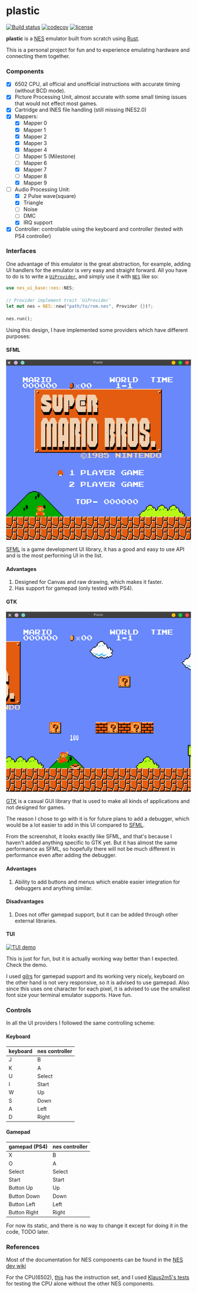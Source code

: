 # plastic

[![Build status](https://github.com/Amjad50/plastic/workflows/Rust/badge.svg)](https://actions-badge.atrox.dev/Amjad50/plastic/goto)
[![codecov](https://codecov.io/gh/Amjad50/plastic/branch/master/graph/badge.svg)](https://codecov.io/gh/Amjad50/plastic)
[![license](https://img.shields.io/github/license/Amjad50/plastic)](./LICENSE)

**plastic** is a [NES][NES-wiki] emulator built from scratch using [Rust][Rust].

This is a personal project for fun and to experience emulating hardware and connecting them together.

### Components
- [x] 6502 CPU, all official and unofficial instructions with accurate timing (without BCD mode).
- [x] Picture Processing Unit, almost accurate with some small timing issues that would not effect most games.
- [x] Cartridge and INES file handling (still missing INES2.0)
- [x] Mappers:
  - [x] Mapper 0
  - [x] Mapper 1
  - [x] Mapper 2
  - [x] Mapper 3
  - [x] Mapper 4
  - [ ] Mapper 5 (Milestone)
  - [ ] Mapper 6
  - [x] Mapper 7
  - [ ] Mapper 8
  - [x] Mapper 9
- [ ] Audio Processing Unit:
  - [x] 2 Pulse wave(square)
  - [x] Triangle
  - [ ] Noise
  - [ ] DMC
  - [x] IRQ support
- [x] Controller:
  controllable using the keyboard and controller (tested with PS4 controller)

### Interfaces
One advantage of this emulator is the great abstraction, for example, adding UI
handlers for the emulator is very easy and straight forward. All you have to do
is to write a [`UiProvider`](./nes_ui_base/src/lib.rs), and simply
use it with [`NES`](./nes_ui_base/src/nes.rs) like so:
```rust
use nes_ui_base::nes::NES;

// Provider implement trait `UiProvider`
let mut nes = NES::new("path/to/rom.nes", Provider {})?;

nes.run();
```

Using this design, I have implemented some providers which have
different purposes:

#### SFML
![screenshot SFML](images/SFML_UI.png)

[SFML][SFML] is a game development UI library, it has a good and
easy to use API and is the most performing UI in the list.

#### Advantages
1. Designed for Canvas and raw drawing, which makes it faster.
2. Has support for gamepad (only tested with PS4).

#### GTK
![screenshot SFML](images/GTK_UI.png)

[GTK][GTK] is a casual GUI library that is used to make all kinds
of applications and not designed for games.

The reason I chose to go with it is for future plans to add a
debugger, which would be a lot easier to add in this UI compared
to [SFML](#sfml).

From the screenshot, it looks exactly like SFML, and that's because
I haven't added anything specific to GTK yet. But it has almost the
same performance as SFML, so hopefully there will not be much
different in performance even after adding the debugger.

#### Advantages
1. Ability to add buttons and menus which enable easier integration
   for debuggers and anything similar.
#### Disadvantages
1. Does not offer gamepad support, but it can be added through
   other external libraries.

#### TUI
[![TUI demo](https://img.youtube.com/vi/cMO89-Xljr8/0.jpg)](https://www.youtube.com/watch?v=cMO89-Xljr8)

This is just for fun, but it is actually working way better than
I expected. Check the demo.

I used [gilrs][gilrs] for gamepad support and its working very
nicely, keyboard on the other hand is not very responsive, so it
is advised to use gamepad. Also since this uses one character for
each pixel, it is advised to use the smallest font size your
terminal emulator supports. Have fun.

### Controls
In all the UI providers I followed the same controlling scheme:

#### Keyboard
| keyboard | nes controller |
| -------- | -------------- |
| J | B |
| K | A |
| U | Select |
| I | Start |
| W | Up |
| S | Down |
| A | Left |
| D | Right |

#### Gamepad
| gamepad (PS4) | nes controller |
| -------- | -------------- |
| X | B |
| O | A |
| Select | Select |
| Start | Start |
| Button Up | Up |
| Button Down | Down |
| Button Left | Left |
| Button Right | Right |

For now its static, and there is no way to change it except for
doing it in the code, TODO later.

### References
Most of the documentation for NES components can be found in the [NES dev wiki](http://wiki.nesdev.com/w/index.php/Nesdev_Wiki)

For the CPU(6502), [this](https://www.masswerk.at/6502/6502_instruction_set.html) has the instruction set, and I used
[Klaus2m5's tests](https://github.com/Klaus2m5/6502_65C02_functional_tests) for testing the CPU alone without the other NES components.



[NES-wiki]: https://en.wikipedia.org/wiki/Nintendo_Entertainment_System
[Rust]: https://www.rust-lang.org/
[SFML]: https://www.sfml-dev.org/
[GTK]: https://www.gtk.org/
[gilrs]: https://gitlab.com/gilrs-project/gilrs
